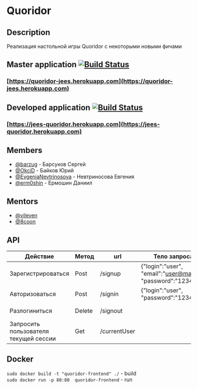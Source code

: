 # Quoridor

## Description
Реализация настольной игры Quoridor с некоторыми новыми фичами

## Master application [![Build Status](https://travis-ci.org/frontend-park-mail-ru/2017_2_JeEs.svg?branch=master)](https://travis-ci.org/frontend-park-mail-ru/2017_2_JeEs)
### [https://quoridor-jees.herokuapp.com](https://quoridor-jees.herokuapp.com)

## Developed application [![Build Status](https://travis-ci.org/frontend-park-mail-ru/2017_2_JeEs.svg?branch=develop)](https://travis-ci.org/frontend-park-mail-ru/2017_2_JeEs)
### [https://jees-quoridor.herokuapp.com](https://jees-quoridor.herokuapp.com)


## Members
* [@barzug](https://github.com/barzug) - Барсуков Сергей
* [@OkciD](https://github.com/OkciD) - Байков Юрий
* [@EvgeniaNevtrinosova](https://github.com/EvgeniaNevtrinosova) - Невтриносова Евгения
* [@erm0shin](https://github.com/erm0shin) - Ермошин Даниил

## Mentors

* [@vileven](https://github.com/vileven)
* [@8coon](https://github.com/8coon)


## API

| Действие | Метод | url | Тело запроса | Тело ответа |
| --- | --- | --- | --- | --- |
| Зарегистрироваться | Post | /signup | {"login":"user", "email":"user@mail.ru", "password":"12345"} | {"login":"user", "email":"user@mail.ru"} |
| Авторизоваться | Post | /signin | {"login":"user", "password":"12345"} | {"login":"user", "email":"user@mail.ru"} |
| Разлогиниться | Delete | /signout |  | {"info":"Successful logout"} |
| Запросить пользователя текущей сессии | Get | /currentUser |  | {"login":"user", "email":"user@mail.ru"} |

## Docker
`sudo docker build -t "quoridor-frontend" ./` - build  
`sudo docker run -p 80:80  quoridor-frontend` - run